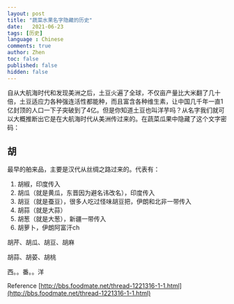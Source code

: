 ```yaml
---
layout: post
title: "蔬菜水果名字隐藏的历史"
date:   2021-06-23
tags: [历史]
language : Chinese
comments: true
author: Zhen
toc: false
published: false
hidden: false
---
```

自从大航海时代和发现美洲之后，土豆火遍了全球，不仅亩产量比大米翻了几十倍，土豆适应力各种强连活性都能种，而且富含各种维生素，让中国几千年一直1亿封顶的人口一下子突破到了4亿。但是你知道土豆也叫洋芋吗？从名字我们就可以大概推断出它是在大航海时代从美洲传过来的。在蔬菜瓜果中隐藏了这个文字密码：

## 胡
最早的舶来品，主要是汉代从丝绸之路过来的。代表有：

 1. 胡椒，印度传入
 2. 胡瓜（就是黄瓜，东晋因为避名讳改名），印度传入
 3. 胡豆（就是蚕豆），很多人吃过怪味胡豆把，伊朗和北非一带传入
 4. 胡蒜（就是大蒜）
 5. 胡葱（就是大葱），新疆一带传入
 6. 胡萝卜，伊朗阿富汗ch



胡芹、胡瓜、胡豆、胡麻

胡蒜、胡荽、胡桃


西。。番。。洋


Reference
[http://bbs.foodmate.net/thread-1221316-1-1.html](http://bbs.foodmate.net/thread-1221316-1-1.html)
<!--stackedit_data:
eyJoaXN0b3J5IjpbLTk2NTU1NjY0NV19
-->